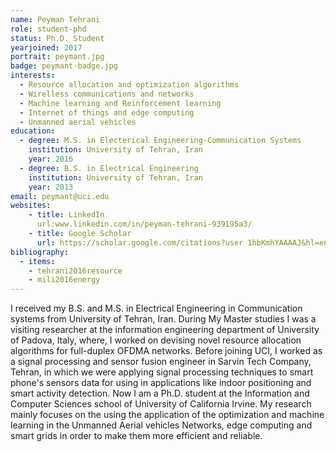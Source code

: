 ```yaml
---
name: Peyman Tehrani
role: student-phd
status: Ph.D. Student
yearjoined: 2017
portrait: peymant.jpg
badge: peymant-badge.jpg
interests:
  - Resource allocation and optimization algorithms 
  - Wirelless communications and networks
  - Machine learning and Reinforcement learning
  - Internet of things and edge computing
  - Unmanned aerial vehicles
education:
  - degree: M.S. in Electerical Engineering-Communication Systems
    institution: University of Tehran, Iran
    year: 2016
  - degree: B.S. in Electrical Engineering
    institution: University of Tehran, Iran
    year: 2013
email: peymant@uci.edu
websites:
    - title: LinkedIn
      url:www.linkedin.com/in/peyman-tehrani-939195a3/
    - title: Google Scholar
      url: https://scholar.google.com/citations?user 1hbKmhYAAAAJ&hl=en
bibliography:
  - items:
    - tehrani2016resource
    - mili2016energy
---
```


I received my B.S. and M.S. in Electrical Engineering in Communication systems from University of Tehran, Iran. During My Master studies I was a visiting researcher at the information engineering department of University of Padova, Italy, where, I worked on devising novel resource allocation algorithms for full-duplex OFDMA networks. Before joining UCI, I worked as a signal processing and sensor fusion engineer in Sarvin Tech Company, Tehran, in which we were applying signal processing techniques to smart phone's sensors data for using in applications like indoor positioning and smart activity detection. Now I am a Ph.D. student at the Information and Computer Sciences school of University of California Irvine. My research mainly focuses on the using the application of the optimization and machine learning in the Unmanned Aerial vehicles Networks, edge computing and smart grids in order to make them more efficient and reliable.
